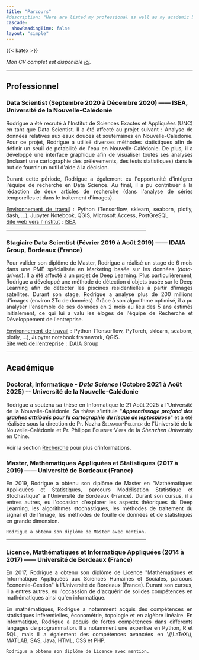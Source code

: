 ```yaml
---
title: "Parcours"
#description: "Here are listed my professional as well as my academic backgrounds."
cascade:
  showReadingTime: false
layout: "simple"
---
```

{{< katex >}}


_Mon CV complet est disponible [ici](resume.pdf)._

<hr>

## Professionnel

### Data Scientist (Septembre 2020 à Décembre 2020) —— ISEA, Université de la Nouvelle-Calédonie

<span style='text-align: justify;'>

Rodrigue a été recruté à l'Institut de Sciences Exactes et Appliquées (UNC) en tant que Data Scientist. Il a été affecté au projet suivant : Analyse de données relatives aux eaux douces et souterraines en Nouvelle-Calédonie. Pour ce projet, Rodrigue a utilisé diverses méthodes statistiques afin de définir un seuil de potabilité de l'eau en Nouvelle-Calédonie. De plus, il a développé une interface graphique afin de visualiser toutes ses analyses (incluant une cartographie des prélèvements, des tests statistiques) dans le but de fournir un outil d'aide à la décision.

Durant cette période, Rodrigue a également eu l'opportunité d'intégrer l'équipe de recherche en Data Science. Au final, il a pu contribuer à la rédaction de deux articles de recherche (dans l'analyse de séries temporelles et dans le traitement d'images).

<u>Environnement de travail</u> : Python (Tensorflow, sklearn, seaborn, plotly, dash, ...), Jupyter Notebook, QGIS, Microsoft Access, PostGreSQL.\
<u>Site web vers l'institut</u> : <a href="https://isea.unc.nc/" target="_blank">ISEA</a>

</span>

<hr style="width:75%">

### Stagiaire Data Scientist (Février 2019 à Août 2019) —— IDAIA Group, Bordeaux (France)

<span style='text-align: justify;'>

Pour valider son diplôme de Master, Rodrigue a réalisé un stage de 6 mois dans une PME spécialisée en Marketing basée sur les données (_data-driven_). Il a été affecté à un projet de Deep Learning. Plus particulièrement, Rodrigue a développé une méthode de détection d'objets basée sur le Deep Learning afin de détecter les piscines résidentielles à partir d'images satellites. Durant son stage, Rodrigue a analysé plus de 200 millions d'images (environ 2To de données). Grâce à son algorithme optimisé, il a pu analyser l'ensemble de ses données en 2 mois au lieu des 5 ans estimés initialement, ce qui lui a valu les éloges de l'équipe de Recherche et Développement de l'entreprise.

<u>Environnement de travail</u> : Python (Tensorflow, PyTorch, sklearn, seaborn, plotly, ...), Jupyter notebook framework, QGIS.\
<u>Site web de l'entreprise</u> : <a href="https://www.idaia.group/" target="_blank">IDAIA Group</a>

</span>

<hr>

## Académique

### Doctorat, Informatique - _Data Science_ (Octobre 2021 à Août 2025) -- Université de la Nouvelle-Calédonie

<span style='text-align: justify;'>

Rodrigue a soutenu sa thèse en Informatique le 21 Août 2025 à l'Université de la Nouvelle-Calédonie. Sa thèse s'intitule "**_Apprentissage profond des graphes attribués pour la cartographie du risque de leptospirose_**" et a été réalisée sous la direction de Pr. Nazha <span style="font-variant: small-caps;">Selmaoui-Folcher</span> de l'Université de la Nouvelle-Calédonie et Pr. Philippe <span style="font-variant: small-caps;">Fournier-Viger</span> de la _Shenzhen University_ en Chine.

Voir la section <a href="../research">Recherche</a> pour plus d'informations.

</span>

### Master, Mathématiques Appliquées et Statistiques (2017 à 2019) —— Université de Bordeaux (France)

<span style='text-align: justify;'>

En 2019, Rodrigue a obtenu son diplôme de Master en "Mathématiques Appliquées et Statistiques, parcours Modélisation Statistique et Stochastique" à l'Université de Bordeaux (France). Durant son cursus, il a entres autres, eu l'occasion d'explorer les aspects théoriques du Deep Learning, les algorithmes stochastiques, les méthodes de traitement du signal et de l'image, les méthodes de fouille de données et de statistiques en grande dimension.

    Rodrigue a obtenu son diplôme de Master avec mention.

</span>

<hr style="width:75%">

### Licence, Mathématiques et Informatique Appliquées (2014 à 2017) —— Université de Bordeaux (France)

<span style='text-align: justify;'>

En 2017, Rodrigue a obtenu son diplôme de Licence "Mathématiques et Informatique Appliquées aux Sciences Humaines et Sociales, parcours Économie-Gestion" à l'Université de Bordeaux (France). Durant son cursus, il a entres autres, eu l'occassion de d'acquérir de solides compétences en mathématiques ainsi qu'en informatique.

En mathématiques, Rodrigue a notamment acquis des compétences en statistiques inférentielles, économétrie, topologie et en algèbre linéaire.
En informatique, Rodrigue a acquis de fortes compétences dans différents langages de programmation. Il a notamment une expertise en Python, R et SQL, mais il a également des compétences avancées en \\(\LaTeX\\), MATLAB, SAS, Java, HTML, CSS et PHP.

    Rodrigue a obtenu son diplôme de Licence avec mention.

</span>
